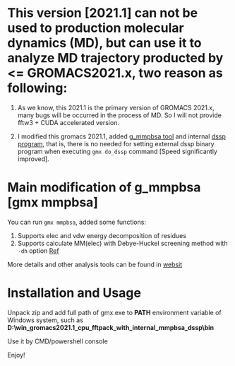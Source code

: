 # This version [2021.1] can not be used to production molecular dynamics (MD), but can use it to analyze MD trajectory producted by <= GROMACS2021.x, two reason as following:

1. As we know, this 2021.1 is the primary version of GROMACS 2021.x, many bugs will be occurred in the process of MD. So I will not provide fftw3 + CUDA accelerated version.

2. I modified this gromacs 2021.1, added [g_mmpbsa tool](http://rashmikumari.github.io/g_mmpbsa/) and internal [dssp program](https://github.com/cmbi/dssp), that is, there is no needed for setting external dssp binary program  when executing `gmx do_dssp` command [Speed significantly improved]. 

# Main modification of g_mmpbsa [gmx mmpbsa]

You can run `gmx mmpbsa`, added some functions:
1. Supports elec and vdw energy decomposition of residues
2. Supports calculate MM(elec) with Debye-Huckel screening method with `-dh` option [Ref](http://jerkwin.github.io/2021/03/16/gmx_mmpbsa%E8%84%9A%E6%9C%AC%E6%9B%B4%E6%96%B0-%E5%B1%8F%E8%94%BD%E6%95%88%E5%BA%94%E4%B8%8E%E7%86%B5%E8%B4%A1%E7%8C%AE/)

More details and other analysis tools can be found in [websit](https://github.com/liuyujie714/g_mmpbsa_windows)

# Installation and Usage
Unpack zip and add full path of gmx.exe to __PATH__ environment variable of Windows system, such as __D:\win_gromacs2021.1_cpu_fftpack_with_internal_mmpbsa_dssp\bin__

Use it by CMD/powershell console 

Enjoy!


